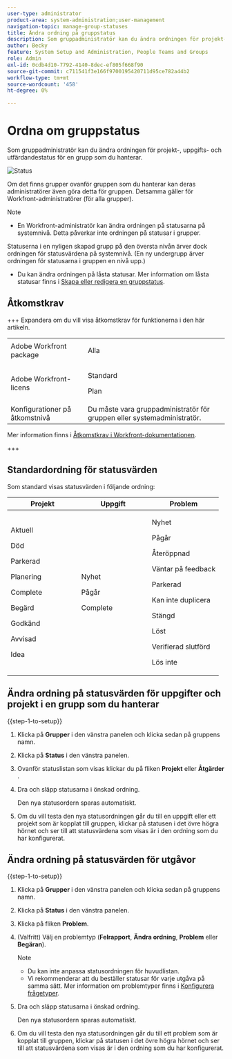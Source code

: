 ```yaml
---
user-type: administrator
product-area: system-administration;user-management
navigation-topic: manage-group-statuses
title: Ändra ordning på gruppstatus
description: Som gruppadministratör kan du ändra ordningen för projekt-, uppgifts- och utfärdandestatus för en grupp som du hanterar.
author: Becky
feature: System Setup and Administration, People Teams and Groups
role: Admin
exl-id: 0cdb4d10-7792-4140-8dec-ef805f668f90
source-git-commit: c711541f3e166f9700195420711d95ce782a44b2
workflow-type: tm+mt
source-wordcount: '458'
ht-degree: 0%

---
```


# Ordna om gruppstatus

Som gruppadministratör kan du ändra ordningen för projekt-, uppgifts- och utfärdandestatus för en grupp som du hanterar.

<!--
The system version of this snippet mentions a single group because a sysadmin call also reorder statuses there. Group admin version of this article is still needed.
-->

![Status](assets/statuses.png)

Om det finns grupper ovanför gruppen som du hanterar kan deras administratörer även göra detta för gruppen. Detsamma gäller för Workfront-administratörer (för alla grupper).

>[!NOTE]
>
>* En Workfront-administratör kan ändra ordningen på statusarna på systemnivå. Detta påverkar inte ordningen på statusar i grupper.
>
>  Statuserna i en nyligen skapad grupp på den översta nivån ärver dock ordningen för statusvärdena på systemnivå. (En ny undergrupp ärver ordningen för statusarna i gruppen en nivå upp.)
>
>* Du kan ändra ordningen på låsta statusar. Mer information om låsta statusar finns i [Skapa eller redigera en gruppstatus](../../../administration-and-setup/manage-groups/manage-group-statuses/create-or-edit-a-group-status.md).

## Åtkomstkrav

+++ Expandera om du vill visa åtkomstkrav för funktionerna i den här artikeln.

<table style="table-layout:auto"> 
 <col> 
 <col> 
 <tbody> 
  <tr> 
   <td>Adobe Workfront package</td> 
   <td><p>Alla</p></td> 
  </tr> 
  <tr> 
   <td>Adobe Workfront-licens</td> 
   <td><p>Standard</p>
       <p>Plan</p></td>
  </tr>
  <tr> 
   <td>Konfigurationer på åtkomstnivå</td> 
   <td>Du måste vara gruppadministratör för gruppen eller systemadministratör.</td>
  </tr>
 </tbody> 
</table>

Mer information finns i [Åtkomstkrav i Workfront-dokumentationen](/help/quicksilver/administration-and-setup/add-users/access-levels-and-object-permissions/access-level-requirements-in-documentation.md).

+++

## Standardordning för statusvärden

Som standard visas statusvärden i följande ordning:

<table style="table-layout:auto"> 
 <col> 
 <col> 
 <col> 
 <thead> 
  <tr> 
   <th width="33.33%">Projekt</th> 
   <th width="33.33%">Uppgift</th> 
   <th width="33.33%">Problem</th> 
  </tr> 
 </thead> 
 <tbody> 
  <tr> 
   <td> 
     <p>Aktuell</p> 
     <p>Död</p> 
     <p> Parkerad </p> 
     <p> Planering </p> 
     <p> Complete </p> 
     <p> Begärd </p> 
     <p> Godkänd </p> 
     <p> Avvisad </p> 
     <p> Idea </p> 
   </td> 
   <td> 
     <p>Nyhet</p> 
     <p>Pågår</p> 
     <p>Complete</p> 
   </td> 
   <td> 
     <p>Nyhet</p> 
     <p>Pågår</p> 
     <p>Återöppnad</p> 
     <p>Väntar på feedback</p> 
     <p>Parkerad</p> 
     <p>Kan inte duplicera</p> 
     <p>Stängd</p> 
     <p>Löst</p> 
     <p>Verifierad slutförd</p> 
     <p>Lös inte</p> 
   </td> 
  </tr> 
 </tbody> 
</table>

## Ändra ordning på statusvärden för uppgifter och projekt i en grupp som du hanterar

{{step-1-to-setup}}

1. Klicka på **Grupper** i den vänstra panelen och klicka sedan på gruppens namn.
1. Klicka på **Status** i den vänstra panelen.
1. Ovanför statuslistan som visas klickar du på fliken **Projekt** eller **Åtgärder** .

1. Dra och släpp statusarna i önskad ordning.

   Den nya statusordern sparas automatiskt.

1. Om du vill testa den nya statusordningen går du till en uppgift eller ett projekt som är kopplat till gruppen, klickar på statusen i det övre högra hörnet och ser till att statusvärdena som visas är i den ordning som du har konfigurerat.

## Ändra ordning på statusvärden för utgåvor

{{step-1-to-setup}}

1. Klicka på **Grupper** i den vänstra panelen och klicka sedan på gruppens namn.
1. Klicka på **Status** i den vänstra panelen.
1. Klicka på fliken **Problem**.
1. (Valfritt) Välj en problemtyp (**Felrapport**, **Ändra ordning**, **Problem** eller **Begäran**).

   >[!NOTE]
   >
   >* Du kan inte anpassa statusordningen för huvudlistan.
   >* Vi rekommenderar att du beställer statusar för varje utgåva på samma sätt. Mer information om problemtyper finns i [Konfigurera frågetyper](../../../administration-and-setup/set-up-workfront/configure-system-defaults/configure-request-types.md).

1. Dra och släpp statusarna i önskad ordning.

   Den nya statusordern sparas automatiskt.

1. Om du vill testa den nya statusordningen går du till ett problem som är kopplat till gruppen, klickar på statusen i det övre högra hörnet och ser till att statusvärdena som visas är i den ordning som du har konfigurerat.
